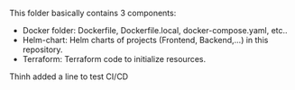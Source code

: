 This folder basically contains 3 components:
- Docker folder: Dockerfile, Dockerfile.local, docker-compose.yaml, etc..
- Helm-chart: Helm charts of projects (Frontend, Backend,...) in this repository.
- Terraform: Terraform code to initialize resources.

Thinh added a line to test CI/CD